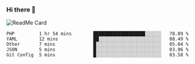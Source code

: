 ### Hi there 👋

<!--
**itzcy/itzcy** is a ✨ _special_ ✨ repository because its `README.md` (this file) appears on your GitHub profile.

Here are some ideas to get you started:

- 🔭 I’m currently working on ...
- 🌱 I’m currently learning ...
- 👯 I’m looking to collaborate on ...
- 🤔 I’m looking for help with ...
- 💬 Ask me about ...
- 📫 How to reach me: ...
- 😄 Pronouns: ...
- ⚡ Fun fact: ...
-->
![ReadMe Card](https://github-readme-stats.vercel.app/api?username=itzcy&show_icons=true&title_color=fefefe&icon_color=ffc83d&text_color=9e9e9e&bg_color=151515)

<!--START_SECTION:waka-->
```text
PHP         1 hr 54 mins        ███████████████████░░░░░░   78.89 % 
YAML        12 mins             ██░░░░░░░░░░░░░░░░░░░░░░░   08.49 % 
Other       7 mins              █░░░░░░░░░░░░░░░░░░░░░░░░   05.04 % 
JSON        5 mins              █░░░░░░░░░░░░░░░░░░░░░░░░   03.96 % 
Git Config  5 mins              █░░░░░░░░░░░░░░░░░░░░░░░░   03.58 %
```
<!--END_SECTION:waka-->
